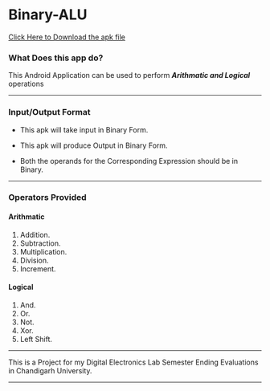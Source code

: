 # Binary-ALU 
[Click Here to Download the apk file](https://doc-08-34-docs.googleusercontent.com/docs/securesc/ha0ro937gcuc7l7deffksulhg5h7mbp1/2kp9910mphcnhrmpfd0fhbp8akpugf06/1557684000000/02651142182668288993/*/1Qh672iosXPxkIsAizU8P9k7b5BinOt6M?e=download)

### What Does this app do?

This Android Application can be used to perform ***Arithmatic and Logical*** operations

***

### Input/Output Format

* This apk will take input in Binary Form.
+ This apk will produce Output in Binary Form.
- Both the operands for the Corresponding Expression should be in Binary.

***
### Operators Provided

#### Arithmatic

1. Addition.
2. Subtraction.
3. Multiplication.
4. Division.
5. Increment.

#### Logical

1. And.
2. Or.
3. Not.
4. Xor.
5. Left Shift.

***

This is a Project for my Digital Electronics Lab Semester Ending Evaluations in Chandigarh University.

***







